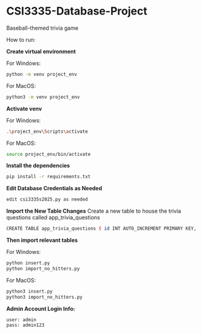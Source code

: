 # CSI3335-Database-Project
Baseball-themed trivia game

How to run:

**Create virtual environment**

For Windows:
```bash
python -m venv project_env
```
For MacOS:
```bash
python3 -m venv project_env
```

**Activate venv**

For Windows:
```bash
.\project_env\Scripts\activate
```
For MacOS:
```bash
source project_env/bin/activate
```

**Install the dependencies**
```bash
pip install -r requirements.txt
```

**Edit Database Credentials as Needed**
```bash
edit csi3335s2025.py as needed
```

**Import the New Table Changes**
Create a new table to house the trivia questions called app_trivia_questions
```bash
CREATE TABLE app_trivia_questions ( id INT AUTO_INCREMENT PRIMARY KEY, difficulty VARCHAR(20), template TEXT, fetchers TEXT, sql_template TEXT, wrong_sql_template TEXT);
```

**Then import relevant tables**

For Windows:
```bash
python insert.py
python import_no_hitters.py
```
For MacOS:
```bash
python3 insert.py
python3 import_no_hitters.py
```

**Admin Account Login Info:**
```bash
user: admin
pass: admin123
```
